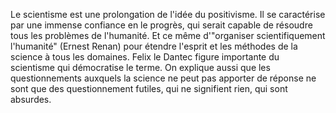 Le scientisme est une prolongation de l'idée du positivisme.
Il se caractérise par une immense confiance en le progrès, qui serait capable de résoudre tous les problèmes de l'humanité.
Et ce même d'"organiser scientifiquement l'humanité" (Ernest Renan) pour étendre l'esprit et les méthodes de la science à tous les domaines.
Felix le Dantec figure importante du scientisme qui démocratise le terme.
On explique aussi que les questionnements auxquels la science ne peut pas apporter de réponse ne sont que des questionnement futiles, qui ne signifient rien, qui sont absurdes.
